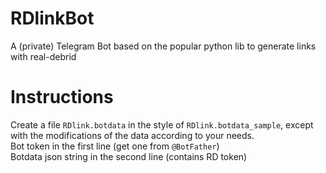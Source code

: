 # RDlinkBot
A (private) Telegram Bot based on the popular python lib to generate links with real-debrid

# Instructions

Create a file `RDlink.botdata` in the style of `RDlink.botdata_sample`, except with the modifications of the data according to your needs. <br />
Bot token in the first line (get one from `@BotFather`) <br />
Botdata json string in the second line (contains RD token)